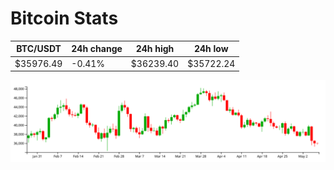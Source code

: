 # Bitcoin Stats

BTC/USDT|24h change|24h high|24h low|
|---|---|---|---|
|$35976.49|-0.41%|$36239.40|$35722.24|

<img src="./chart.svg">
